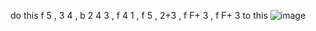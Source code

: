 do this f 5 , 3 4 , b 2 4 3 , f 4 1 , f 5 , 2+3 , f F+ 3 , f F+ 3
to this ![image](https://github.com/GoMenXGames/tekkenInput/assets/46220650/9faeee15-cab7-4744-89df-8d2d9184296a)
